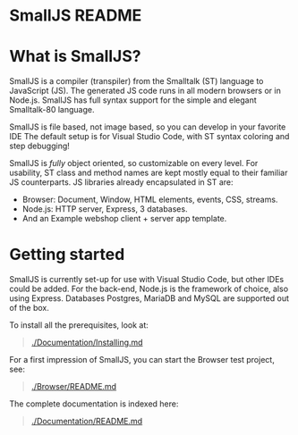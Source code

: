 # SmallJS README

# What is SmallJS?

SmallJS is a compiler (transpiler) from the Smalltalk (ST) language to JavaScript (JS).
The generated JS code runs in all modern browsers or in Node.js.
SmallJS has full syntax support for the simple and elegant Smalltalk-80 language.

SmallJS is file based, not image based, so you can develop in your favorite IDE
The default setup is for Visual Studio Code, with ST syntax coloring and step debugging!

SmallJS is *fully* object oriented, so customizable on every level.
For usability, ST class and method names are kept mostly equal to their familiar JS counterparts.
JS libraries already encapsulated in ST are:
- Browser: Document, Window, HTML elements, events, CSS, streams.
- Node.js: HTTP server, Express, 3 databases.
- And an Example webshop client + server app template.

# Getting started

SmallJS is currently set-up for use with Visual Studio Code, but other IDEs could be added.
For the back-end, Node.js is the framework of choice, also using Express.
Databases Postgres, MariaDB and MySQL are supported out of the box.

To install all the prerequisites, look at:
>[./Documentation/Installing.md](./Documentation/Installing.md)

For a first impression of SmallJS, you can start the Browser test project, see:
>[./Browser/README.md](./Browser/Browser.md)

The complete documentation is indexed here:
>[./Documentation/README.md](./Documentation/Documentation.md)

